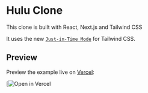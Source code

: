 # Hulu Clone

This clone is built with React, Next.js and Tailwind CSS

It uses the new [`Just-in-Time Mode`](https://tailwindcss.com/docs/just-in-time-mode) for Tailwind CSS.

## Preview

Preview the example live on [Vercel](http://vercel.com/):

[![Open in Vercel](https://hulu-clone-tjrich.vercel.app/)


